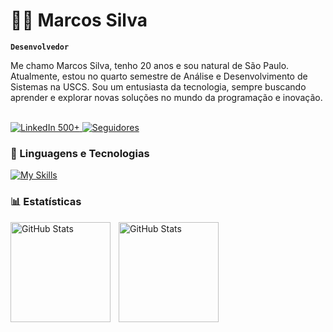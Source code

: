 # 👨‍💻 Marcos Silva

**`Desenvolvedor`**

Me chamo Marcos Silva, tenho 20 anos e sou natural de São Paulo. Atualmente, estou no quarto semestre de Análise e Desenvolvimento de Sistemas na USCS. Sou um entusiasta da tecnologia, sempre buscando aprender e explorar novas soluções no mundo da programação e inovação.
<br>
<br>
<p align="left">
    <a href="https://www.linkedin.com/in/1marcosilva/" target="_blank" title="Conecte-se comigo">
        <img 
            src="https://img.shields.io/badge/LinkedIn-500%2B-blue?style=for-the-badge&logo=linkedin&logoColor=white&labelColor=blue" 
            alt="LinkedIn 500+">
    </a>
  
<a href="https://github.com/marcosiilva?tab=followers">
    <img 
        alt="Seguidores" 
        title="Me siga no GitHub" 
        src="https://img.shields.io/github/followers/marcosiilva?color=black&labelColor=black&style=for-the-badge&logo=github&label=Seguidores&logoColor=white"
    />
</a>
</p>

### 🤖 Linguagens e Tecnologias
[![My Skills](https://skillicons.dev/icons?i=html,css,js,java,figma,notion)](https://skillicons.dev)


### 📊 Estatísticas

<p>
  <img 
        align="left"
        alt="GitHub Stats"
        height="160"
        style="padding-right: 10px;"
        src="https://github-readme-stats.vercel.app/api?username=marcosiilva&show_icons=true&theme=tokyonight&include_all_commits=true&locale=pt-br"
    />

  <img
        align="left"
        alt="GitHub Stats"
        height="160"
        src="https://github-readme-stats.vercel.app/api/top-langs/?username=marcosiilva&theme=tokyonight&layout=compact&custom_title=Tecnologias&langs_count=3"
    />
    
</p>
